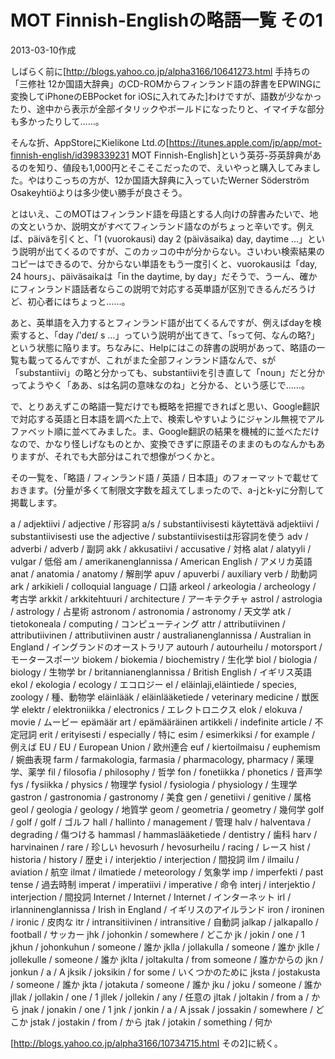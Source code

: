 # MOT Finnish-Englishの略語一覧 その1

2013-03-10作成

しばらく前に[http://blogs.yahoo.co.jp/alpha3166/10641273.html 手持ちの「三修社 12か国語大辞典」のCD-ROMからフィンランド語の辞書をEPWINGに変換してiPhoneのEBPocket for iOSに入れてみた]わけですが、語数が少なかったり、途中から表示が全部イタリックやボールドになったりと、イマイチな部分も多かったりして……。

そんな折、AppStoreにKielikone Ltd.の[https://itunes.apple.com/jp/app/mot-finnish-english/id398339231 MOT Finnish-English]という英芬-芬英辞典があるのを知り、値段も1,000円とそこそこだったので、えいやっと購入してみました。やはりこっちの方が、12か国語大辞典に入っていたWerner Söderström Osakeyhtiöよりは多少使い勝手が良さそう。

とはいえ、このMOTはフィンランド語を母語とする人向けの辞書みたいで、地の文というか、説明文がすべてフィンランド語なのがちょっと辛いです。例えば、päiväを引くと、「1 (vuorokausi) day 2 (päiväsaika) day, daytime …」という説明が出てくるのですが、このカッコの中が分からない。さいわい検索結果のコピーはできるので、分からない単語をもう一度引くと、vuorokausiは「day, 24 hours」、päiväsaikaは「in the daytime, by day」だそうで、うーん、確かにフィンランド語話者ならこの説明で対応する英単語が区別できるんだろうけど、初心者にはちょっと……。

あと、英単語を入力するとフィンランド語が出てくるんですが、例えばdayを検索すると、「day /'deɪ/ s …」っていう説明が出てきて、「sって何、なんの略?」という状態に陥ります。ちなみに、Helpにはこの辞書の説明があって、略語の一覧も載ってるんですが、これがまた全部フィンランド語なんで、sが「substantiivi」の略と分かっても、substantiiviを引き直して「noun」だと分かってようやく「ああ、sは名詞の意味なのね」と分かる、という感じで……。

で、とりあえずこの略語一覧だけでも概略を把握できればと思い、Google翻訳で対応する英語と日本語を調べた上で、検索しやすいようにジャンル無視でアルファベット順に並べてみました。ま、Google翻訳の結果を機械的に並べただけなので、かなり怪しげなものとか、変換できずに原語そのままのものなんかもありますが、それでも大部分はこれで想像がつくかと。

その一覧を、「略語 / フィンランド語 / 英語 / 日本語」のフォーマットで載せておきます。(分量が多くて制限文字数を超えてしまったので、a-jとk-yに分割して掲載します。

a / adjektiivi / adjective / 形容詞
a/s / substantiivisesti käytettävä adjektiivi / substantiivisesti use the adjective / substantiivisestiは形容詞を使う
adv / adverbi / adverb / 副詞
akk / akkusatiivi / accusative / 対格
alat / alatyyli / vulgar / 低俗
am / amerikanenglannissa / American English / アメリカ英語
anat / anatomia / anatomy / 解剖学
apuv / apuverbi / auxiliary verb / 助動詞
ark / arkikieli / colloquial language / 口語
arkeol / arkeologia / archeology / 考古学
arkkit / arkkitehtuuri / architecture / アーキテクチャ
astrol / astrologia / astrology / 占星術
astronom / astronomia / astronomy / 天文学
atk / tietokoneala / computing / コンピューティング
attr / attributiivinen / attributiivinen / attributiivinen
austr / australianenglannissa / Australian in England / イングランドのオーストラリア
autourh / autourheilu / motorsport / モータースポーツ
biokem / biokemia / biochemistry / 生化学
biol / biologia / biology / 生物学
br / britannianenglannissa / British English / イギリス英語
ekol / ekologia / ecology / エコロジー
el / eläinlaji,eläintiede / species, zoology / 種、動物学
eläinlääk / eläinlääketiede / veterinary medicine / 獣医学
elektr / elektroniikka / electronics / エレクトロニクス
elok / elokuva / movie / ムービー
epämäär art / epämääräinen artikkeli / indefinite article / 不定冠詞
erit / erityisesti / especially / 特に
esim / esimerkiksi / for example / 例えば
EU / EU / European Union / 欧州連合
euf / kiertoilmaisu / euphemism / 婉曲表現
farm / farmakologia, farmasia / pharmacology, pharmacy / 薬理学、薬学
fil / filosofia / philosophy / 哲学
fon / fonetiikka / phonetics / 音声学
fys / fysiikka / physics / 物理学
fysiol / fysiologia / physiology / 生理学
gastron / gastronomia / gastronomy / 美食
gen / genetiivi / genitive / 属格
geol / geologia / geology / 地質学
geom / geometria / geometry / 幾何学
golf / golf / golf / ゴルフ
hall / hallinto / management / 管理
halv / halventava / degrading / 傷つける
hammasl / hammaslääketiede / dentistry / 歯科
harv / harvinainen / rare / 珍しい
hevosurh / hevosurheilu / racing / レース
hist / historia / history / 歴史
i / interjektio / interjection / 間投詞
ilm / ilmailu / aviation / 航空
ilmat / ilmatiede / meteorology / 気象学
imp / imperfekti / past tense / 過去時制
imperat / imperatiivi / imperative / 命令
interj / interjektio / interjection / 間投詞
Internet / Internet / Internet / インターネット
irl / irlanninenglannissa / Irish in England / イギリスのアイルランド
iron / ironinen / ironic / 皮肉な
itr / intransitiivinen / intransitive / 自動詞
jalkap / jalkapallo / football / サッカー
jhk / johonkin / somewhere / どこか
jk / jokin / one / 1
jkhun / johonkuhun / someone / 誰か
jklla / jollakulla / someone / 誰か
jklle / jollekulle / someone / 誰か
jklta / joltakulta / from someone / 誰かからの
jkn / jonkun / a / A
jksik / joksikin / for some / いくつかのために
jksta / jostakusta / someone / 誰か
jkta / jotakuta / someone / 誰か
jku / joku / someone / 誰か
jllak / jollakin / one / 1
jllek / jollekin / any / 任意の
jltak / joltakin / from a / から
jnak / jonakin / one / 1
jnk / jonkin / a / A
jssak / jossakin / somewhere / どこか
jstak / jostakin / from / から
jtak / jotakin / something / 何か

[http://blogs.yahoo.co.jp/alpha3166/10734715.html その2]に続く。
